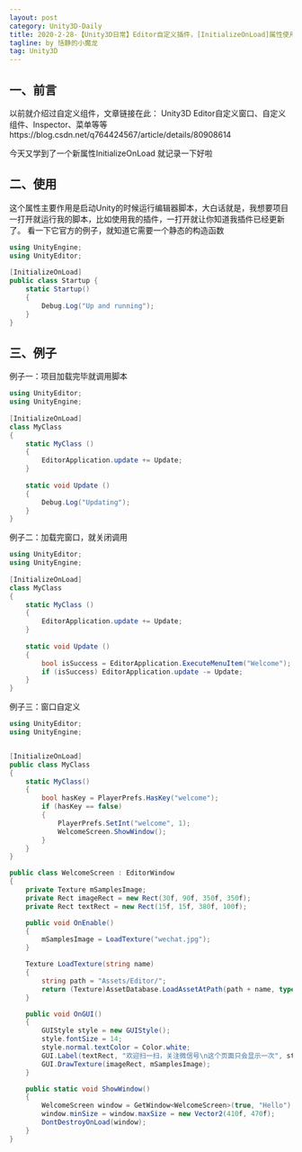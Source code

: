 ```yaml
---
layout: post
category: Unity3D-Daily
title: 2020-2-28-【Unity3D日常】Editor自定义插件，[InitializeOnLoad]属性使用
tagline: by 恬静的小魔龙
tag: Unity3D
---
```


## 一、前言
以前就介绍过自定义组件，文章链接在此：
Unity3D Editor自定义窗口、自定义组件、Inspector、菜单等等https://blog.csdn.net/q764424567/article/details/80908614

今天又学到了一个新属性InitializeOnLoad
就记录一下好啦

## 二、使用
这个属性主要作用是启动Unity的时候运行编辑器脚本，大白话就是，我想要项目一打开就运行我的脚本，比如使用我的插件，一打开就让你知道我插件已经更新了。
看一下它官方的例子，就知道它需要一个静态的构造函数


```csharp
using UnityEngine;
using UnityEditor;
 
[InitializeOnLoad]
public class Startup {
    static Startup()
    {
        Debug.Log("Up and running");
    }
}
```


## 三、例子
例子一：项目加载完毕就调用脚本
```csharp
using UnityEditor;
using UnityEngine;
 
[InitializeOnLoad]
class MyClass
{
    static MyClass ()
    {
        EditorApplication.update += Update;
    }
 
    static void Update ()
    {
        Debug.Log("Updating");
    }
}
```


例子二：加载完窗口，就关闭调用
```csharp
using UnityEditor;
using UnityEngine;
 
[InitializeOnLoad]
class MyClass
{
    static MyClass ()
    {
        EditorApplication.update += Update;
    }
 
    static void Update ()
    {
    	bool isSuccess = EditorApplication.ExecuteMenuItem("Welcome");
        if (isSuccess) EditorApplication.update -= Update;
    }
}
```

例子三：窗口自定义

```csharp
using UnityEditor;
using UnityEngine;


[InitializeOnLoad]
public class MyClass
{
    static MyClass()
    {
        bool hasKey = PlayerPrefs.HasKey("welcome");
        if (hasKey == false)
        {
            PlayerPrefs.SetInt("welcome", 1);
            WelcomeScreen.ShowWindow();
        }
    }
}

public class WelcomeScreen : EditorWindow
{
    private Texture mSamplesImage;
    private Rect imageRect = new Rect(30f, 90f, 350f, 350f);
    private Rect textRect = new Rect(15f, 15f, 380f, 100f);

    public void OnEnable()
    {
        mSamplesImage = LoadTexture("wechat.jpg");
    }

    Texture LoadTexture(string name)
    {
        string path = "Assets/Editor/";
        return (Texture)AssetDatabase.LoadAssetAtPath(path + name, typeof(Texture));
    }

    public void OnGUI()
    {
        GUIStyle style = new GUIStyle();
        style.fontSize = 14;
        style.normal.textColor = Color.white;
        GUI.Label(textRect, "欢迎扫一扫，关注微信号\n这个页面只会显示一次", style);
        GUI.DrawTexture(imageRect, mSamplesImage);
    }

    public static void ShowWindow()
    {
        WelcomeScreen window = GetWindow<WelcomeScreen>(true, "Hello");
        window.minSize = window.maxSize = new Vector2(410f, 470f);
        DontDestroyOnLoad(window);
    }
}

```

